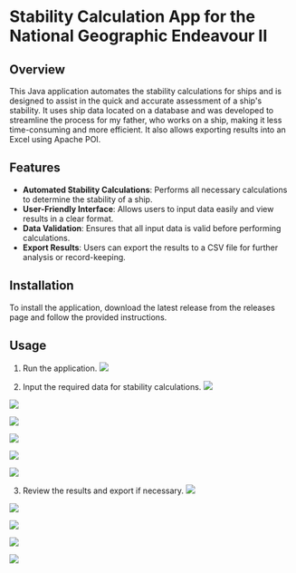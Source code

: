 # Stability Calculation App for the National Geographic Endeavour II

## Overview
This Java application automates the stability calculations for ships and is designed to assist in the quick and accurate assessment of a ship's stability. It uses ship data located on a database and was developed to streamline the process for my father, who works on a ship, making it less time-consuming and more efficient. It also allows exporting results into an Excel using Apache POI.

## Features
- **Automated Stability Calculations**: Performs all necessary calculations to determine the stability of a ship.
- **User-Friendly Interface**: Allows users to input data easily and view results in a clear format.
- **Data Validation**: Ensures that all input data is valid before performing calculations.
- **Export Results**: Users can export the results to a CSV file for further analysis or record-keeping.

## Installation
To install the application, download the latest release from the releases page and follow the provided instructions.

## Usage
1. Run the application.
![](images/1.jpg)

2. Input the required data for stability calculations.
![](images/12.jpg)

![](images/2.jpg)

![](images/3.jpg)

![](images/4.jpg)

![](images/5.jpg)

![](images/6.jpg)

3. Review the results and export if necessary.
![](images/11.jpg)

![](images/7.jpg)

![](images/8.jpg)

![](images/9.jpg)

![](images/10.jpg)
